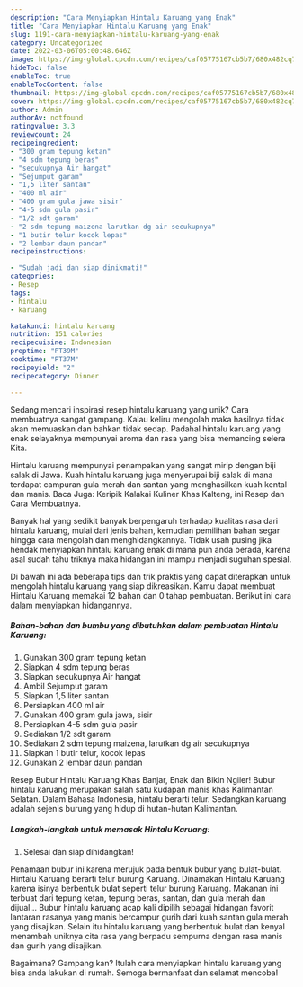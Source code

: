 ```yaml
---
description: "Cara Menyiapkan Hintalu Karuang yang Enak"
title: "Cara Menyiapkan Hintalu Karuang yang Enak"
slug: 1191-cara-menyiapkan-hintalu-karuang-yang-enak
category: Uncategorized
date: 2022-03-06T05:00:48.646Z
image: https://img-global.cpcdn.com/recipes/caf05775167cb5b7/680x482cq70/hintalu-karuang-foto-resep-utama.jpg
hideToc: false
enableToc: true
enableTocContent: false
thumbnail: https://img-global.cpcdn.com/recipes/caf05775167cb5b7/680x482cq70/hintalu-karuang-foto-resep-utama.jpg
cover: https://img-global.cpcdn.com/recipes/caf05775167cb5b7/680x482cq70/hintalu-karuang-foto-resep-utama.jpg
author: Admin
authorAv: notfound
ratingvalue: 3.3
reviewcount: 24
recipeingredient:
- "300 gram tepung ketan"
- "4 sdm tepung beras"
- "secukupnya Air hangat"
- "Sejumput garam"
- "1,5 liter santan"
- "400 ml air"
- "400 gram gula jawa sisir"
- "4-5 sdm gula pasir"
- "1/2 sdt garam"
- "2 sdm tepung maizena larutkan dg air secukupnya"
- "1 butir telur kocok lepas"
- "2 lembar daun pandan"
recipeinstructions:

- "Sudah jadi dan siap dinikmati!"
categories:
- Resep
tags:
- hintalu
- karuang

katakunci: hintalu karuang 
nutrition: 151 calories
recipecuisine: Indonesian
preptime: "PT39M"
cooktime: "PT37M"
recipeyield: "2"
recipecategory: Dinner

---
```





Sedang mencari inspirasi resep hintalu karuang yang unik? Cara membuatnya sangat gampang. Kalau keliru mengolah maka hasilnya tidak akan memuaskan dan bahkan tidak sedap. Padahal hintalu karuang yang enak selayaknya mempunyai aroma dan rasa yang bisa memancing selera Kita.





Hintalu karuang mempunyai penampakan yang sangat mirip dengan biji salak di Jawa. Kuah hintalu karuang juga menyerupai biji salak di mana terdapat campuran gula merah dan santan yang menghasilkan kuah kental dan manis. Baca Juga: Keripik Kalakai Kuliner Khas Kalteng, ini Resep dan Cara Membuatnya.

Banyak hal yang sedikit banyak berpengaruh terhadap kualitas rasa dari hintalu karuang, mulai dari jenis bahan, kemudian pemilihan bahan segar hingga cara mengolah dan menghidangkannya. Tidak usah pusing jika hendak menyiapkan hintalu karuang enak di mana pun anda berada, karena asal sudah tahu triknya maka hidangan ini mampu menjadi suguhan spesial.






Di bawah ini ada beberapa tips dan trik praktis yang dapat diterapkan untuk mengolah hintalu karuang yang siap dikreasikan. Kamu dapat membuat Hintalu Karuang memakai 12 bahan dan 0 tahap pembuatan. Berikut ini cara dalam menyiapkan hidangannya.

<!--inarticleads1-->

##### Bahan-bahan dan bumbu yang dibutuhkan dalam pembuatan Hintalu Karuang:

1. Gunakan 300 gram tepung ketan
1. Siapkan 4 sdm tepung beras
1. Siapkan secukupnya Air hangat
1. Ambil Sejumput garam
1. Siapkan 1,5 liter santan
1. Persiapkan 400 ml air
1. Gunakan 400 gram gula jawa, sisir
1. Persiapkan 4-5 sdm gula pasir
1. Sediakan 1/2 sdt garam
1. Sediakan 2 sdm tepung maizena, larutkan dg air secukupnya
1. Siapkan 1 butir telur, kocok lepas
1. Gunakan 2 lembar daun pandan


Resep Bubur Hintalu Karuang Khas Banjar, Enak dan Bikin Ngiler! Bubur hintalu karuang merupakan salah satu kudapan manis khas Kalimantan Selatan. Dalam Bahasa Indonesia, hintalu berarti telur. Sedangkan karuang adalah sejenis burung yang hidup di hutan-hutan Kalimantan. 

<!--inarticleads2-->

##### Langkah-langkah untuk memasak Hintalu Karuang:


1. Selesai dan siap dihidangkan!

Penamaan bubur ini karena merujuk pada bentuk bubur yang bulat-bulat. Hintalu Karuang berarti telur burung Karuang. Dinamakan Hintalu Karuang karena isinya berbentuk bulat seperti telur burung Karuang. Makanan ini terbuat dari tepung ketan, tepung beras, santan, dan gula merah dan dijual… Bubur hintalu karuang acap kali dipilih sebagai hidangan favorit lantaran rasanya yang manis bercampur gurih dari kuah santan gula merah yang disajikan. Selain itu hintalu karuang yang berbentuk bulat dan kenyal menambah uniknya cita rasa yang berpadu sempurna dengan rasa manis dan gurih yang disajikan. 

Bagaimana? Gampang kan? Itulah cara menyiapkan hintalu karuang yang bisa anda lakukan di rumah. Semoga bermanfaat dan selamat mencoba!

